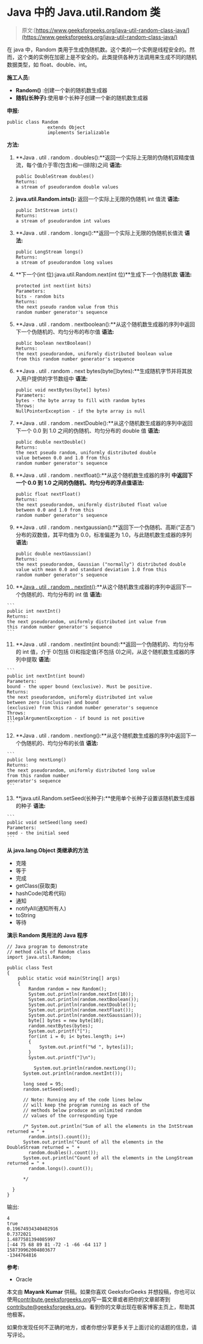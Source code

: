 # Java 中的 Java.util.Random 类

> 原文:[https://www.geeksforgeeks.org/java-util-random-class-java/](https://www.geeksforgeeks.org/java-util-random-class-java/)

在 java 中，Random 类用于生成伪随机数。这个类的一个实例是线程安全的。然而，这个类的实例在加密上是不安全的。此类提供各种方法调用来生成不同的随机数据类型，如 float、double、int。

**施工人员:**

*   **Random()** :创建一个新的随机数生成器
*   **随机(长种子)**:使用单个长种子创建一个新的随机数生成器

**申报:**

```
public class Random
               extends Object
               implements Serializable
```

**方法:**

1.  **Java . util . random . doubles():**返回一个实际上无限的伪随机双精度值流，每个值介于零(包含)和一(排除)之间
    **语法:**

    ```
    public DoubleStream doubles()
    Returns:
    a stream of pseudorandom double values
    ```

2.  **java.util.Random.ints():** 返回一个实际上无限的伪随机 int 值流
    **语法:**

    ```
    public IntStream ints()
    Returns:
    a stream of pseudorandom int values
    ```

3.  **Java . util . random . longs():**返回一个实际上无限的伪随机长值流
    **语法:**

    ```
    public LongStream longs()
    Returns:
    a stream of pseudorandom long values
    ```

4.  **下一个(int 位):java.util.Random.next(int 位)**生成下一个伪随机数
    **语法:**

    ```
    protected int next(int bits)
    Parameters:
    bits - random bits
    Returns:
    the next pseudo random value from this 
    random number generator's sequence
    ```

5.  **Java . util . random . nextboolean():**从这个随机数生成器的序列中返回下一个伪随机的、均匀分布的布尔值
    **语法:**

    ```
    public boolean nextBoolean()
    Returns:
    the next pseudorandom, uniformly distributed boolean value 
    from this random number generator's sequence
    ```

6.  **Java . util . random . next bytes(byte[]bytes):**生成随机字节并将其放入用户提供的字节数组中
    **语法:**

    ```
    public void nextBytes(byte[] bytes)
    Parameters:
    bytes - the byte array to fill with random bytes
    Throws:
    NullPointerException - if the byte array is null
    ```

7.  **Java . util . random . nextDouble():**从这个随机数生成器的序列中返回下一个 0.0 到 1.0 之间的伪随机、均匀分布的 double 值
    **语法:**

    ```
    public double nextDouble()
    Returns:
    the next pseudo random, uniformly distributed double 
    value between 0.0 and 1.0 from this 
    random number generator's sequence
    ```

8.  **Java . util . random . nextfloat():**从这个随机数生成器的序列
    **中返回下一个 0.0 到 1.0 之间的伪随机、均匀分布的浮点值语法:**

    ```
    public float nextFloat()
    Returns:
    the next pseudorandom, uniformly distributed float value 
    between 0.0 and 1.0 from this 
    random number generator's sequence
    ```

9.  **Java . util . random . nextgaussian():**返回下一个伪随机、高斯(“正态”)分布的双数值，其平均值为 0.0，标准偏差为 1.0，与此随机数生成器的序列
    **语法:**

    ```
    public double nextGaussian()
    Returns:
    the next pseudorandom, Gaussian ("normally") distributed double
    value with mean 0.0 and standard deviation 1.0 from this 
    random number generator's sequence
    ```

10.  **[Java . util . random . nextInt()](https://www.geeksforgeeks.org/java-util-random-nextint-java/):**从这个随机数生成器的序列中返回下一个伪随机的、均匀分布的 int 值
    **语法:**

    ```
    public int nextInt()
    Returns:
    the next pseudorandom, uniformly distributed int value from 
    this random number generator's sequence
    ```

11.  **Java . util . random . nextInt(int bound):**返回一个伪随机的、均匀分布的 int 值，介于 0(包括 0)和指定值(不包括 0)之间，从这个随机数生成器的序列中提取
    **语法:**

    ```
    public int nextInt(int bound)
    Parameters:
    bound - the upper bound (exclusive). Must be positive.
    Returns:
    the next pseudorandom, uniformly distributed int value 
    between zero (inclusive) and bound 
    (exclusive) from this random number generator's sequence
    Throws:
    IllegalArgumentException - if bound is not positive
    ```

12.  **Java . util . random . nextlong():**从这个随机数生成器的序列中返回下一个伪随机的、均匀分布的长值
    **语法:**

    ```
    public long nextLong()
    Returns:
    the next pseudorandom, uniformly distributed long value
    from this random number 
    generator's sequence
    ```

13.  **java.util.Random.setSeed(长种子):**使用单个长种子设置该随机数生成器的种子
    **语法:**

    ```
    public void setSeed(long seed)
    Parameters:
    seed - the initial seed
    ```

**从 java.lang.Object 类继承的方法**

*   克隆
*   等于
*   完成
*   getClass(获取类)
*   hashCode(哈希代码)
*   通知
*   notifyAll(通知所有人)
*   toString
*   等待

**演示 Random 类用法的 Java 程序**

```
// Java program to demonstrate
// method calls of Random class
import java.util.Random;

public class Test
{
    public static void main(String[] args)
    {
        Random random = new Random();
        System.out.println(random.nextInt(10));
        System.out.println(random.nextBoolean());
        System.out.println(random.nextDouble());
        System.out.println(random.nextFloat());
        System.out.println(random.nextGaussian());
        byte[] bytes = new byte[10];
        random.nextBytes(bytes);
        System.out.printf("[");
        for(int i = 0; i< bytes.length; i++)
        {
            System.out.printf("%d ", bytes[i]);
        }
        System.out.printf("]\n");

          System.out.println(random.nextLong());  
      System.out.println(random.nextInt());

      long seed = 95;
      random.setSeed(seed);

      // Note: Running any of the code lines below
      // will keep the program running as each of the 
      // methods below produce an unlimited random 
      // values of the corresponding type

      /* System.out.println("Sum of all the elements in the IntStream returned = " + 
        random.ints().count());
      System.out.println("Count of all the elements in the DoubleStream returned = " + 
        random.doubles().count());
      System.out.println("Count of all the elements in the LongStream returned = " + 
        random.longs().count());

      */

  }
}     
```

输出:

```
4
true
0.19674934340402916
0.7372021
1.4877581394085997
[-44 75 68 89 81 -72 -1 -66 -64 117 ]
158739962004803677
-1344764816

```

**参考:**

*   Oracle

本文由 **Mayank Kumar** 供稿。如果你喜欢 GeeksforGeeks 并想投稿，你也可以使用[contribute.geeksforgeeks.org](http://contribute.geeksforgeeks.org)写一篇文章或者把你的文章邮寄到 contribute@geeksforgeeks.org。看到你的文章出现在极客博客主页上，帮助其他极客。

如果你发现任何不正确的地方，或者你想分享更多关于上面讨论的话题的信息，请写评论。
